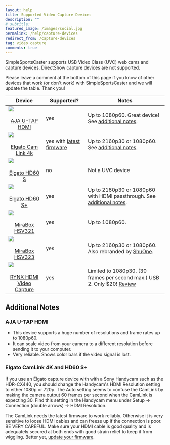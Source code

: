 ```yaml
---
layout: help
title: Supported Video Capture Devices
description: ""
# subtitle: 
featured_image: /images/social.jpg
permalink: /help/capture-devices
redirect_from: /capture-devices
tag: video capture
comments: true
---
```


<style>
.center {
  display: block;
  margin-left: auto;
  margin-right: auto;
  max-height: 100px;
  max-width: 100px;
  width: auto;
  height: auto
}
</style>

SimpleSportsCaster supports USB Video Class (UVC) web cams and capture devices. DirectShow capture devices are not supported.

Please leave a comment at the bottom of this page if you know of other devices that work (or don't work) with SimpleSportsCaster and we will update the table. Thank you!

| Device | Supported? | Notes |
|:------:|------------|-------|
| [<img border="0" height="128" class="center" src="/assets/help/u-tap-hdmi.png"/><br/>AJA U-TAP HDMI](https://www.aja.com/products/u-tap-hdmi) | yes | Up to 1080p60. Great device! See [additional notes](#aja-u-tap-hdmi). |
| [<img border="0" height="128" class="center" src="/assets/help/Cam_Link_4K.png"/><br/>Elgato Cam Link 4k](https://www.elgato.com/gaming/cam-link-4k) | yes with [latest firmware](/help/elgato-firmware) | Up to 2160p30 or 1080p60. See [additional notes](#elgato-camlink-4k-and-hd60-s). |
| [<img border="0" height="128" class="center" src="/assets/help/HD60s.png"/><br/>Elgato HD60 S](https://www.elgato.com/gaming/game-capture-hd60-s) | no | Not a UVC device |
| [<img border="0" height="128" class="center" src="/assets/help/hd60splus.png"/><br/>Elgato HD60 S+](https://www.elgato.com/gaming/game-capture-hd60-s-plus) | yes | Up to 2160p30 or 1080p60 with HDMI passthrough. See [additional notes](#elgato-camlink-4k-and-hd60-s). |
| [<img border="0" height="128" class="center" src="/assets/help/MiraBox-HSV321.png"/><br/>MiraBox HSV321](https://amzn.to/2ZmYvma) | yes | Up to 1080p60. |
| [<img border="0" height="128" class="center" src="/assets/help/MiraBox-HSV323.png"/><br/>MiraBox HSV323](https://amzn.to/2HkKTOj) | yes | Up to 2160p30 or 1080p60. Also rebranded by [ShuOne](https://amzn.to/2HjFSW2). |
| [<img border="0" height="128" class="center" src="/assets/help/rynx-video-capture.png"/><br/>RYNX HDMI Video Capture](https://www.amazon.com/gp/product/B08Q77YQ9D) | yes | Limited to 1080p30. (30 frames per second max.) USB 2. Only $20! [Review](https://www.theverge.com/21346571/cheap-cam-link-capture-card-streamer-clone-review-test-price)|

## Additional Notes

### AJA U-TAP HDMI

* This device supports a huge number of resolutions and frame rates up to 1080p60.
* It can scale video from your camera to a different resolution before sending it to your computer.
* Very reliable. Shows color bars if the video signal is lost.

### Elgato CamLink 4K and HD60 S+

If you use an Elgato capture device with with a Sony Handycam such as the HDR-CX440, you should change the Handycam's HDMI Resolution setting to either 1080p or 720p. The Auto setting seems to confuse the CamLink by making the camera output 60 frames per second when the CamLink is expecting 30. Find this setting in the Handycam menu under Setup -> Connection (double arrows) -> HDMI Resolution.

The CamLink needs the latest firmware to work reliably. Otherwise it is very sensitive to loose HDMI cables and can freeze up if the connection is poor. BE VERY CAREFUL. Make sure your HDMI cable is good quality and is adequately secured at both ends with good strain relief to keep it from wiggling. Better yet, [update your firmware](/help/elgato-firmware).

<br/>
